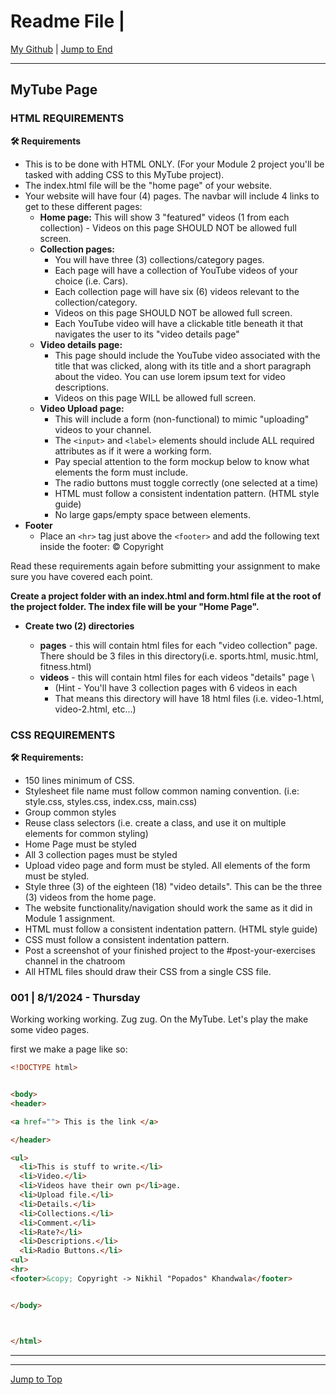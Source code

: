 <div id="top-of-doc"> </div>

# Readme File |

[My Github](https://github.com/popados) \| [Jump to End](#end-of-doc)

---

## MyTube Page

### HTML REQUIREMENTS

**🛠 Requirements**

- This is to be done with HTML ONLY. (For your Module 2 project you'll be tasked with adding CSS to this MyTube project).
- The index.html file will be the "home page" of your website.
- Your website will have four (4) pages. The navbar will include 4 links to get to these different pages:
  - **Home page:** This will show 3 "featured" videos (1 from each collection) - Videos on this page SHOULD NOT be allowed full screen.
  - **Collection pages:**
    - You will have three (3) collections/category pages.
    - Each page will have a collection of YouTube videos of your choice (i.e. Cars).
    - Each collection page will have six (6) videos relevant to the collection/category.
    - Videos on this page SHOULD NOT be allowed full screen.
    - Each YouTube video will have a clickable title beneath it that navigates the user to its "video details page"
  - **Video details page:**
    - This page should include the YouTube video associated with the title that was clicked, along with its title and a short paragraph about the video. You can use lorem ipsum text for video descriptions.
    - Videos on this page WILL be allowed full screen.
  - **Video Upload page:**
    - This will include a form (non-functional) to mimic "uploading" videos to your channel.
    - The `<input>` and `<label>` elements should include ALL required attributes as if it were a working form.
    - Pay special attention to the form mockup below to know what elements the form must include.
    - The radio buttons must toggle correctly (one selected at a time)
    - HTML must follow a consistent indentation pattern. (HTML style guide)
    - No large gaps/empty space between elements.
- **Footer**
  - Place an `<hr>` tag just above the `<footer>` and add the following text inside the footer: © Copyright

Read these requirements again before submitting your assignment to make sure you have covered each point.

**Create a project folder with an index.html and form.html file at the root of the project folder. The index file will be your "Home Page".**

- **Create two (2) directories**

  - **pages** - this will contain html files for each "video collection" page. There should be 3 files in this directory(i.e. sports.html, music.html, fitness.html)
  - **videos** - this will contain html files for each videos "details" page \
    - (Hint - You'll have 3 collection pages with 6 videos in each
    - That means this directory will have 18 html files (i.e. video-1.html, video-2.html, etc...)

### CSS REQUIREMENTS

**🛠 Requirements:**

- 150 lines minimum of CSS.
- Stylesheet file name must follow common naming convention. (i.e: style.css, styles.css, index.css, main.css)
- Group common styles
- Reuse class selectors (i.e. create a class, and use it on multiple elements for common styling)
- Home Page must be styled
- All 3 collection pages must be styled
- Upload video page and form must be styled. All elements of the form must be styled.
- Style three (3) of the eighteen (18) "video details". This can be the three (3) videos from the home page.
- The website functionality/navigation should work the same as it did in Module 1 assignment.
- HTML must follow a consistent indentation pattern. (HTML style guide)
- CSS must follow a consistent indentation pattern.
- Post a screenshot of your finished project to the #post-your-exercises channel in the chatroom
- All HTML files should draw their CSS from a single CSS file.

### 001 | 8/1/2024 \- Thursday

Working working working. Zug zug. On the MyTube. Let's play the make some video pages.

first we make a page like so:

```HTML
<!DOCTYPE html>


<body>
<header>

<a href=""> This is the link </a>

</header>

<ul>
  <li>This is stuff to write.</li>
  <li>Video.</li>
  <li>Videos have their own p</li>age.
  <li>Upload file.</li>
  <li>Details.</li>
  <li>Collections.</li>
  <li>Comment.</li>
  <li>Rate?</li>
  <li>Descriptions.</li>
  <li>Radio Buttons.</li>
<ul>
<hr>
<footer>&copy; Copyright -> Nikhil "Popados" Khandwala</footer>


</body>



</html>
```

---

---

<div id="end-of-doc"> </div>

[Jump to Top](#top-of-doc)
